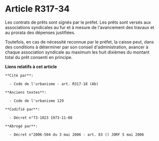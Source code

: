 # Article R317-34

Les contrats de prêts sont signés par le préfet. Les prêts sont versés aux associations syndicales au fur et à mesure de
l'avancement des travaux et au prorata des dépenses justifiées.

Toutefois, en cas de nécessité reconnue par le préfet, la caisse peut, dans des conditions à déterminer par son conseil
d'administration, avancer à chaque association syndicale au maximum les huit dixièmes du montant total du prêt consenti en
principe.

**Liens relatifs à cet article**

	**Cité par**:

	  - Code de l'urbanisme - art. R317-18 (Ab)

	**Anciens textes**:

	  - Code de l'urbanisme 129

	**Codifié par**:

	  - Décret n°73-1023 1973-11-08

	**Abrogé par**:

	  - Décret n°2006-504 du 3 mai 2006 - art. 83 () JORF 5 mai 2006
